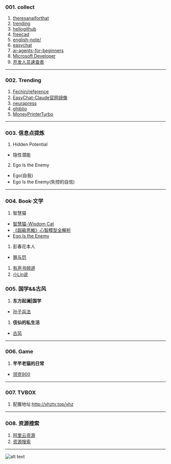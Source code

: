### 001. collect
1. [theresanaiforthat](https://theresanaiforthat.com/)
1. [trending](https://github.com/trending)
1. [hellogithub](https://hellogithub.com/)
1. [freecad](https://www.freecad.org/)
1. [english-note/](https://hzpt-inet-club.github.io/english-note/)
1. [easychat](https://easychat.top/)
1. [ai-agents-for-beginners](https://github.com/microsoft/ai-agents-for-beginners)
1. [Microsoft Developer](https://www.youtube.com/watch?v=OhI005_aJkA)
1. [开发人员速查表](https://cheatsheets.zip/)
---
### 002. Trending
1. [Fechin/reference](https://github.com/Fechin/reference)
1. [EasyChat-Claude官网镜像](https://easychat.top/)
1. [neurapress](https://github.com/tianyaxiang/neurapress)
1. [ghiblio](https://ghiblio.art/zh)
1. [MoneyPrinterTurbo](https://github.com/harry0703/MoneyPrinterTurbo)
---
### 003. 信息点提炼
1. Hidden Potential
  - 隐性潜能
2. Ego Is the Enemy
  - Ego(自我)
  - Ego Is the Enemy(失控的自信)
---
### 004. Book·文学
1. 智慧猫
  - [智慧猫-Wisdom Cat](https://www.youtube.com/@wisdomcat369/videos)
  - [《超級思維》心智模型全解析](https://www.youtube.com/watch?v=kX8_uexJGE8)
  - [Ego Is the Enemy](https://www.youtube.com/watch?v=JnNUjFm4new)
1. 彭春花本人
  - [罪与罚](https://v.douyin.com/qIFpNcEPdKs/)
1. [有声书频道](https://www.youtube.com/@ysschannel)
1. [小Lin说](https://www.youtube.com/watch?v=6y-JN5tA-pc)
### 005. 国学&&古风
1. **东方起澜|国学**
  - [孙子兵法](https://v.douyin.com/DcWqKw63jgg/)
1. **伎仙的私生活**
  - [古风](https://v.douyin.com/NSGROYHIqNg/)
---
### 006. Game
1. **芊芊老猫的日常**
  - [领克900](https://v.douyin.com/RvRbq7pvCE4/)
---
### 007. TVBOX
1. 配置地址:http://xhztv.top/xhz
---
### 008. 资源搜索
1. [阿里云资源](https://aliyunpan1.com/)
1. [资源搜索](https://aliyunpan1.com/search.php)
---
![alt text](https://upload-bbs.miyoushe.com/upload/2022/11/01/266607709/6cc988d046df34315681e50f9c9f299c_1259576169906078498.PNG?x-oss-process=image//resize,s_600/quality,q_80/auto-orient,0/interlace,1/format,png)